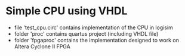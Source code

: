 # Simple CPU using VHDL

- file 'test_cpu.circ' contains implementation of the CPU in logisim
- folder 'proc' contains quartus project (including VHDL file)
- folder 'fpgaproc' contains the implementation designed to work on Altera Cyclone II FPGA
